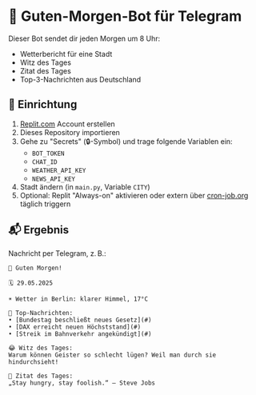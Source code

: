 
# 📰 Guten-Morgen-Bot für Telegram

Dieser Bot sendet dir jeden Morgen um 8 Uhr:

- Wetterbericht für eine Stadt
- Witz des Tages
- Zitat des Tages
- Top-3-Nachrichten aus Deutschland

## 🔧 Einrichtung

1. [Replit.com](https://replit.com) Account erstellen
2. Dieses Repository importieren
3. Gehe zu "Secrets" (🔒-Symbol) und trage folgende Variablen ein:
   - `BOT_TOKEN`
   - `CHAT_ID`
   - `WEATHER_API_KEY`
   - `NEWS_API_KEY`
4. Stadt ändern (in `main.py`, Variable `CITY`)
5. Optional: Replit "Always-on" aktivieren oder extern über [cron-job.org](https://cron-job.org) täglich triggern

## 📬 Ergebnis

Nachricht per Telegram, z. B.:

```
📅 Guten Morgen!

🗓 29.05.2025

☀️ Wetter in Berlin: klarer Himmel, 17°C

📰 Top-Nachrichten:
• [Bundestag beschließt neues Gesetz](#)
• [DAX erreicht neuen Höchststand](#)
• [Streik im Bahnverkehr angekündigt](#)

😂 Witz des Tages:
Warum können Geister so schlecht lügen? Weil man durch sie hindurchsieht!

💬 Zitat des Tages:
„Stay hungry, stay foolish.“ — Steve Jobs
```


